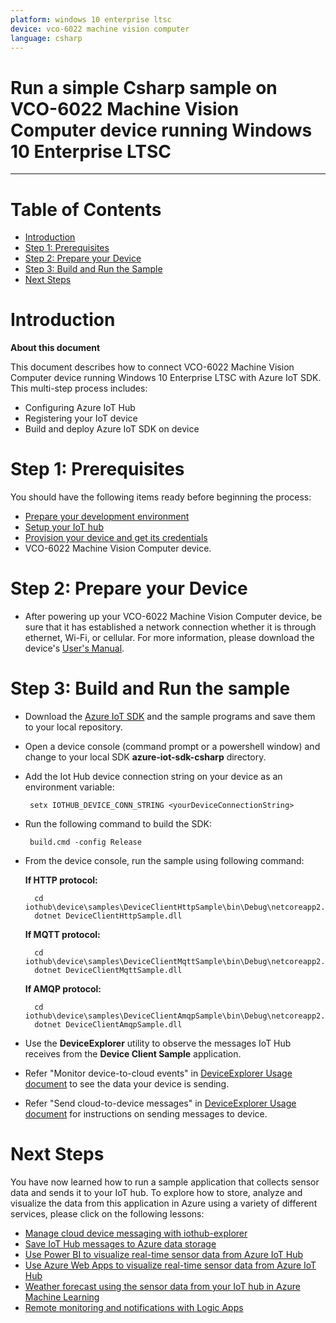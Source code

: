 ```yaml
---
platform: windows 10 enterprise ltsc
device: vco-6022 machine vision computer
language: csharp
---
```


Run a simple Csharp sample on VCO-6022 Machine Vision Computer device running Windows 10 Enterprise LTSC
===
---

# Table of Contents

-   [Introduction](#Introduction)
-   [Step 1: Prerequisites](#Prerequisites)
-   [Step 2: Prepare your Device](#PrepareDevice)
-   [Step 3: Build and Run the Sample](#Build)
-   [Next Steps](#NextSteps)

<a name="Introduction"></a>
# Introduction

**About this document**

This document describes how to connect VCO-6022 Machine Vision Computer device running Windows 10 Enterprise LTSC with Azure IoT SDK. This multi-step process includes:
-   Configuring Azure IoT Hub
-   Registering your IoT device
-   Build and deploy Azure IoT SDK on device

<a name="Prerequisites"></a>
# Step 1: Prerequisites

You should have the following items ready before beginning the process:

-   [Prepare your development environment][setup-devbox-windows]
-   [Setup your IoT hub][lnk-setup-iot-hub]
-   [Provision your device and get its credentials][lnk-manage-iot-hub]
-   VCO-6022 Machine Vision Computer device.

<a name="PrepareDevice"></a>
# Step 2: Prepare your Device

-   After powering up your VCO-6022 Machine Vision Computer device, be sure that it has established a network connection whether it is through ethernet, Wi-Fi, or cellular. For more information, please download the device's [User's Manual](https://premio.blob.core.windows.net/premio/uploads/resource/user-manual/UM-Premio-VCO-6000.pdf).

<a name="Build"></a>
# Step 3: Build and Run the sample

-   Download the [Azure IoT SDK](https://github.com/Azure/azure-iot-sdk-csharp) and the sample programs and save them to your local repository.
-   Open a device console (command prompt or a powershell window) and change to your local SDK **azure-iot-sdk-csharp** directory.

-  Add the Iot Hub device connection string on your device as an environment variable:

		setx IOTHUB_DEVICE_CONN_STRING <yourDeviceConnectionString>

-  Run the following command to build the SDK:

		build.cmd -config Release
        
- From the device console, run the sample using following command:

	**If HTTP protocol:**

		cd iothub\device\samples\DeviceClientHttpSample\bin\Debug\netcoreapp2.0
		dotnet DeviceClientHttpSample.dll

	**If MQTT protocol:**

		cd iothub\device\samples\DeviceClientMqttSample\bin\Debug\netcoreapp2.0
		dotnet DeviceClientMqttSample.dll
		
	**If AMQP protocol:**

		cd iothub\device\samples\DeviceClientAmqpSample\bin\Debug\netcoreapp2.0
		dotnet DeviceClientAmqpSample.dll

-   Use the **DeviceExplorer** utility to observe the messages IoT Hub receives from the **Device Client Sample** application.
-   Refer "Monitor device-to-cloud events" in [DeviceExplorer Usage document](https://github.com/Azure/azure-iot-sdk-csharp/blob/master/tools/DeviceExplorer/doc/how_to_use_device_explorer.md) to see the data your device is sending.
-   Refer "Send cloud-to-device messages" in [DeviceExplorer Usage document](https://github.com/Azure/azure-iot-sdk-csharp/blob/master/tools/DeviceExplorer/doc/how_to_use_device_explorer.md) for instructions on sending messages to device.

<a name="NextSteps"></a>
# Next Steps

You have now learned how to run a sample application that collects sensor data and sends it to your IoT hub. To explore how to store, analyze and visualize the data from this application in Azure using a variety of different services, please click on the following lessons:

-   [Manage cloud device messaging with iothub-explorer]
-   [Save IoT Hub messages to Azure data storage]
-   [Use Power BI to visualize real-time sensor data from Azure IoT Hub]
-   [Use Azure Web Apps to visualize real-time sensor data from Azure IoT Hub]
-   [Weather forecast using the sensor data from your IoT hub in Azure Machine Learning]
-   [Remote monitoring and notifications with Logic Apps]   

[Manage cloud device messaging with iothub-explorer]: https://docs.microsoft.com/en-us/azure/iot-hub/iot-hub-explorer-cloud-device-messaging
[Save IoT Hub messages to Azure data storage]: https://docs.microsoft.com/en-us/azure/iot-hub/iot-hub-store-data-in-azure-table-storage
[Use Power BI to visualize real-time sensor data from Azure IoT Hub]: https://docs.microsoft.com/en-us/azure/iot-hub/iot-hub-live-data-visualization-in-power-bi
[Use Azure Web Apps to visualize real-time sensor data from Azure IoT Hub]: https://docs.microsoft.com/en-us/azure/iot-hub/iot-hub-live-data-visualization-in-web-apps
[Weather forecast using the sensor data from your IoT hub in Azure Machine Learning]: https://docs.microsoft.com/en-us/azure/iot-hub/iot-hub-weather-forecast-machine-learning
[Remote monitoring and notifications with Logic Apps]: https://docs.microsoft.com/en-us/azure/iot-hub/iot-hub-monitoring-notifications-with-azure-logic-apps
[setup-devbox-windows]: https://github.com/Azure/azure-iot-sdk-csharp/blob/master/doc/devbox_setup.md
[lnk-setup-iot-hub]: ../setup_iothub.md
[lnk-manage-iot-hub]: ../manage_iot_hub.md